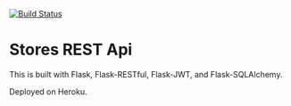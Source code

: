[![Build Status](https://app.travis-ci.com/leonardoademir/store-rest-api-test.svg?branch=main)](https://app.travis-ci.com/leonardoademir/store-rest-api-test)

# Stores REST Api

This is built with Flask, Flask-RESTful, Flask-JWT, and Flask-SQLAlchemy.

Deployed on Heroku.
